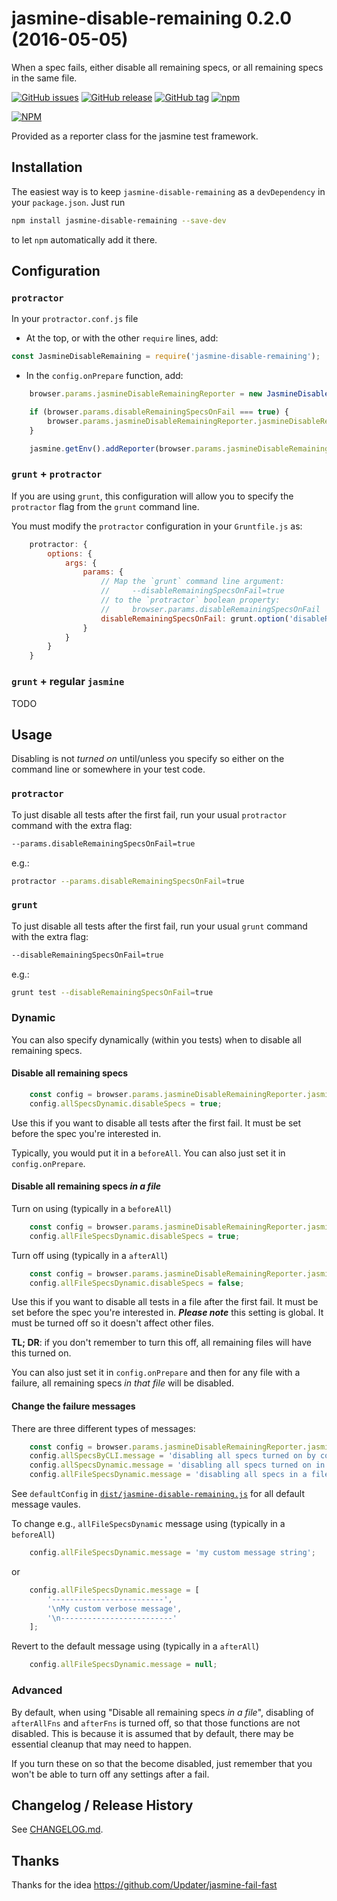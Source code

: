 # jasmine-disable-remaining 0.2.0 (2016-05-05)

When a spec fails, either disable all remaining specs, or all remaining specs in the same file.

[![GitHub issues](https://img.shields.io/github/issues/whatware/jasmine-disable-remaining.svg?maxAge=3600&style=plastic)](https://github.com/whatware/jasmine-disable-remaining/issues)
[![GitHub release](https://img.shields.io/github/release/whatware/jasmine-disable-remaining.svg?maxAge=3600&style=plastic)](https://github.com/whatware/jasmine-disable-remaining)
[![GitHub tag](https://img.shields.io/github/tag/whatware/jasmine-disable-remaining.svg?maxAge=3600&style=plastic)](https://github.com/whatware/jasmine-disable-remaining)
[![npm](https://img.shields.io/npm/v/jasmine-disable-remaining.svg?maxAge=3600&style=plastic)](https://www.npmjs.com/package/jasmine-disable-remaining)

[![NPM](https://nodei.co/npm/jasmine-disable-remaining.png?downloads=true&downloadRank=true&stars=true)](https://nodei.co/npm/jasmine-disable-remaining/)

Provided as a reporter class for the jasmine test framework.

## Installation

The easiest way is to keep `jasmine-disable-remaining` as a `devDependency` in your `package.json`. Just run

```sh
npm install jasmine-disable-remaining --save-dev
```

to let `npm` automatically add it there.

## Configuration

### `protractor`

In your `protractor.conf.js` file

* At the top, or with the other `require` lines, add:

```js
const JasmineDisableRemaining = require('jasmine-disable-remaining');
```

* In the `config.onPrepare` function, add:

```js
    browser.params.jasmineDisableRemainingReporter = new JasmineDisableRemaining(jasmine);

    if (browser.params.disableRemainingSpecsOnFail === true) {
        browser.params.jasmineDisableRemainingReporter.jasmineDisableRemaining.config.allSpecsByCLI.disableSpecs = true;
    }

    jasmine.getEnv().addReporter(browser.params.jasmineDisableRemainingReporter);
```

### `grunt` + `protractor`

If you are using `grunt`, this configuration will allow you to specify the `protractor` flag from the `grunt` command line.

You must modify the `protractor` configuration in your `Gruntfile.js` as: 
```js
    protractor: {
        options: {
            args: {
                params: {
                    // Map the `grunt` command line argument:
                    //     --disableRemainingSpecsOnFail=true
                    // to the `protractor` boolean property:
                    //     browser.params.disableRemainingSpecsOnFail
                    disableRemainingSpecsOnFail: grunt.option('disableRemainingSpecsOnFail')
                }
            }
        }
    }
```

### `grunt` + regular `jasmine`

TODO

## Usage

Disabling is not _turned on_ until/unless you specify so either on the command line or somewhere in your test code.

### `protractor`

To just disable all tests after the first fail, run your usual `protractor` command with the extra flag:

```sh
--params.disableRemainingSpecsOnFail=true
```

e.g.:

```sh
protractor --params.disableRemainingSpecsOnFail=true
```

### `grunt`

To just disable all tests after the first fail, run your usual `grunt` command with the extra flag:

```sh
--disableRemainingSpecsOnFail=true
```

e.g.:

```sh
grunt test --disableRemainingSpecsOnFail=true
```

### Dynamic

You can also specify dynamically (within you tests) when to disable all remaining specs.

#### Disable all remaining specs

```js
    const config = browser.params.jasmineDisableRemainingReporter.jasmineDisableRemaining.config;
    config.allSpecsDynamic.disableSpecs = true;
```

Use this if you want to disable all tests after the first fail.
It must be set before the spec you're interested in.

Typically, you would put it in a `beforeAll`.
You can also just set it in `config.onPrepare`.

#### Disable all remaining specs _in a file_

Turn on using (typically in a `beforeAll`)

```js
    const config = browser.params.jasmineDisableRemainingReporter.jasmineDisableRemaining.config;
    config.allFileSpecsDynamic.disableSpecs = true;
```

Turn off using (typically in a `afterAll`)

```js
    const config = browser.params.jasmineDisableRemainingReporter.jasmineDisableRemaining.config;
    config.allFileSpecsDynamic.disableSpecs = false;
```

Use this if you want to disable all tests in a file after the first fail.
It must be set before the spec you're interested in.
**_Please note_** this setting is global.
It must be turned off so it doesn't affect other files.

**TL; DR**: if you don't remember to turn this off, all remaining files will have this turned on.

You can also just set it in `config.onPrepare` and then for any file with a failure,
all remaining specs _in that file_ will be disabled.

#### Change the failure messages

There are three different types of messages:

```js
    const config = browser.params.jasmineDisableRemainingReporter.jasmineDisableRemaining.config;
    config.allSpecsByCLI.message = 'disabling all specs turned on by command line';
    config.allSpecsDynamic.message = 'disabling all specs turned on in a suite';
    config.allFileSpecsDynamic.message = 'disabling all specs in a file turned on in a suite';
```

See `defaultConfig` in [`dist/jasmine-disable-remaining.js`](dist/jasmine-disable-remaining.js)
for all default message vaules.

To change e.g., `allFileSpecsDynamic` message using (typically in a `beforeAll`)

```js
    config.allFileSpecsDynamic.message = 'my custom message string';
```

or

```js
    config.allFileSpecsDynamic.message = [
        '-------------------------',
        '\nMy custom verbose message',
        '\n-------------------------'
    ];
```

Revert to the default message using (typically in a `afterAll`)

```js
    config.allFileSpecsDynamic.message = null;
```

### Advanced

By default, when using "Disable all remaining specs _in a file_", disabling of `afterAllFns` and `afterFns` is turned off,
so that those functions are not disabled.
This is because it is assumed that by default, there may be essential cleanup that may need to happen.

If you turn these on so that the become disabled, just remember that you won't be able to turn off any settings after a fail.

## Changelog / Release History

See [CHANGELOG.md](CHANGELOG.md).

## Thanks

Thanks for the idea https://github.com/Updater/jasmine-fail-fast

